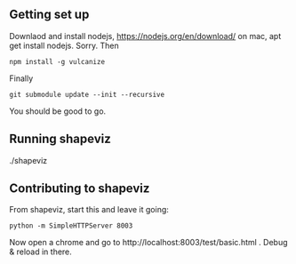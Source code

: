 Getting set up
---
Downlaod and install nodejs, https://nodejs.org/en/download/ on mac, apt get install nodejs. Sorry.
Then
```
npm install -g vulcanize
```

Finally
```
git submodule update --init --recursive
```

You should be good to go.


Running shapeviz
---

./shapeviz <filename>


Contributing to shapeviz
---
From shapeviz, start this and leave it going:
```
python -m SimpleHTTPServer 8003
```
Now open a chrome and go to http://localhost:8003/test/basic.html .
Debug & reload in there.